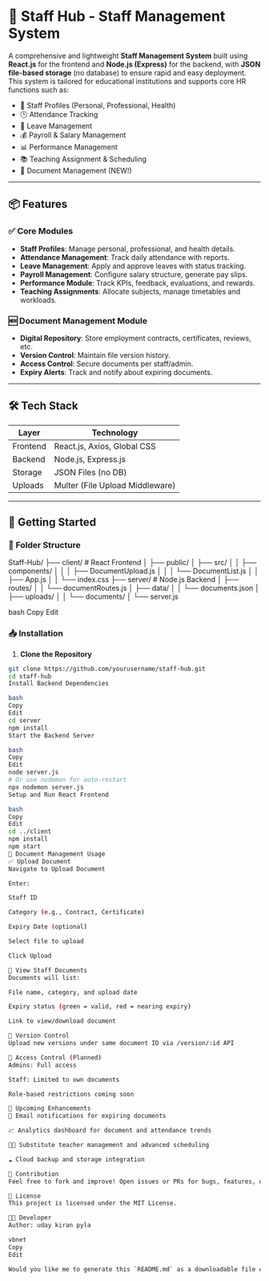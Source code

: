 # 📘 Staff Hub - Staff Management System

A comprehensive and lightweight **Staff Management System** built using **React.js** for the frontend and **Node.js (Express)** for the backend, with **JSON file-based storage** (no database) to ensure rapid and easy deployment. This system is tailored for educational institutions and supports core HR functions such as:

- 👤 Staff Profiles (Personal, Professional, Health)
- 🕒 Attendance Tracking
- 📝 Leave Management
- 💰 Payroll & Salary Management
- 📊 Performance Management
- 📚 Teaching Assignment & Scheduling
- 📂 Document Management (NEW!)

---

## 📦 Features

### ✅ Core Modules
- **Staff Profiles**: Manage personal, professional, and health details.
- **Attendance Management**: Track daily attendance with reports.
- **Leave Management**: Apply and approve leaves with status tracking.
- **Payroll Management**: Configure salary structure, generate pay slips.
- **Performance Module**: Track KPIs, feedback, evaluations, and rewards.
- **Teaching Assignments**: Allocate subjects, manage timetables and workloads.

### 🆕 Document Management Module
- **Digital Repository**: Store employment contracts, certificates, reviews, etc.
- **Version Control**: Maintain file version history.
- **Access Control**: Secure documents per staff/admin.
- **Expiry Alerts**: Track and notify about expiring documents.

---

## 🛠️ Tech Stack

| Layer       | Technology         |
|-------------|--------------------|
| Frontend    | React.js, Axios, Global CSS |
| Backend     | Node.js, Express.js |
| Storage     | JSON Files (no DB) |
| Uploads     | Multer (File Upload Middleware) |

---

## 🚀 Getting Started

### 📁 Folder Structure

Staff-Hub/ ├── client/ # React Frontend │ ├── public/ │ ├── src/ │ │ ├── components/ │ │ │ ├── DocumentUpload.js │ │ │ └── DocumentList.js │ │ ├── App.js │ │ └── index.css ├── server/ # Node.js Backend │ ├── routes/ │ │ └── documentRoutes.js │ ├── data/ │ │ └── documents.json │ ├── uploads/ │ │ └── documents/ │ └── server.js

bash
Copy
Edit

### 📥 Installation

1. **Clone the Repository**

```bash
git clone https://github.com/yourusername/staff-hub.git
cd staff-hub
Install Backend Dependencies

bash
Copy
Edit
cd server
npm install
Start the Backend Server

bash
Copy
Edit
node server.js
# Or use nodemon for auto-restart
npx nodemon server.js
Setup and Run React Frontend

bash
Copy
Edit
cd ../client
npm install
npm start
📂 Document Management Usage
✅ Upload Document
Navigate to Upload Document

Enter:

Staff ID

Category (e.g., Contract, Certificate)

Expiry Date (optional)

Select file to upload

Click Upload

📃 View Staff Documents
Documents will list:

File name, category, and upload date

Expiry status (green = valid, red = nearing expiry)

Link to view/download document

🔁 Version Control
Upload new versions under same document ID via /version/:id API

🔐 Access Control (Planned)
Admins: Full access

Staff: Limited to own documents

Role-based restrictions coming soon

📅 Upcoming Enhancements
📧 Email notifications for expiring documents

📈 Analytics dashboard for document and attendance trends

🧑‍🏫 Substitute teacher management and advanced scheduling

☁️ Cloud backup and storage integration

🤝 Contribution
Feel free to fork and improve! Open issues or PRs for bugs, features, or ideas.

📃 License
This project is licensed under the MIT License.

👨‍💻 Developer
Author: uday kiran pyla

vbnet
Copy
Edit

Would you like me to generate this `README.md` as a downloadable file or place it 
